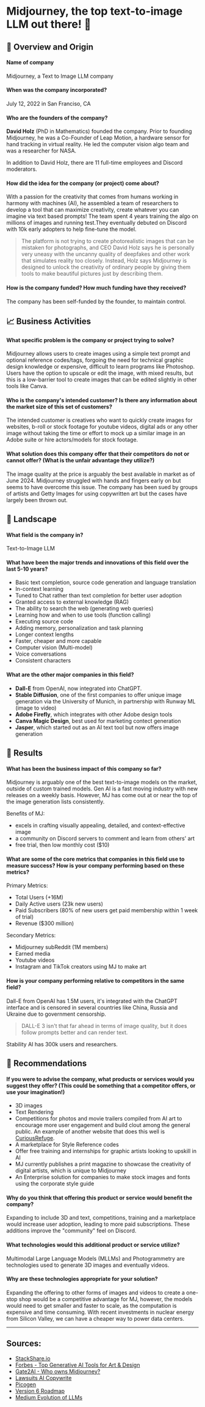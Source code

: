 # Midjourney, the top text-to-image LLM out there! 🤖

## 🦾 Overview and Origin

#### Name of company
Midjourney, a Text to Image LLM company

#### When was the company incorporated?
July 12, 2022 in San Franciso, CA

#### Who are the founders of the company?
**David Holz** (PhD in Mathematics) founded the company. Prior to founding Midjourney, he was a Co-Founder of Leap Motion, a hardware sensor for hand tracking in virtual reality. He led the computer vision algo team and was a researcher for NASA.

In addition to David Holz, there are 11 full-time employees and Discord moderators.

#### How did the idea for the company (or project) come about?
With a passion for the creativity that comes from humans working in harmony with machines (AI), he assembled a team of researchers to develop a tool that can maximize creativity, create whatever you can imagine via text based prompts!
The team spent 4 years training the algo on millions of images and running test.They eventually debuted on Discord with 10k early adopters to help fine-tune the model.

> The platform is not trying to create photorealistic images that can be mistaken for photographs, and CEO David Holz says he is personally very uneasy with the uncanny quality of deepfakes and other work that simulates reality too closely. Instead, Holz says Midjourney is designed to unlock the creativity of ordinary people by giving them tools to make beautiful pictures just by describing them.

#### How is the company funded? How much funding have they received?
The company has been self-funded by the founder, to maintain control. 

## 📈 Business Activities

#### What specific problem is the company or project trying to solve?
Midjourney allows users to create images using a simple text prompt and optional reference codes/tags, forgoing the need for technical graphic design knowledge or expensive, difficult to learn programs like Photoshop. Users have the option to upscale or edit the image, with mixed results, but this is a low-barrier tool to create images that can be edited slightly in other tools like Canva.

#### Who is the company's intended customer? Is there any information about the market size of this set of customers?
The intended customer is creatives who want to quickly create images for websites, b-roll or stock footage for youtube videos, digital ads or any other image without taking the time or effort to mock up a similar image in an Adobe suite or hire actors/models for stock footage.

#### What solution does this company offer that their competitors do not or cannot offer? (What is the unfair advantage they utilize?)
The image quality at the price is arguably the best available in market as of June 2024. Midjourney struggled with hands and fingers early on but seems to have overcome this issue. The company has been sued by groups of artists and Getty Images for using copywritten art but the cases have largely been thrown out.


## 🔎 Landscape

#### What field is the company in?
Text-to-Image LLM

#### What have been the major trends and innovations of this field over the last 5-10 years?
* Basic text completion, source code generation and language translation
* In-context learning
* Tuned to Chat rather than text completion for better user adoption
* Granted access to external knowledge (RAG)
* The ability to search the web (generating web queries)
* Learning how and when to use tools (function calling)
* Executing source code
* Adding memory, personalization and task planning
* Longer context lengths
* Faster, cheaper and more capable
* Computer vision (Multi-model)
* Voice conversations
* Consistent characters

#### What are the other major companies in this field?
* **Dall-E** from OpenAI, now integrated into ChatGPT.
* **Stable Diffusion**, one of the first companies to offer unique image generation via the University of Munich, in partnership with Runway ML (image to video)
* **Adobe Firefly**, which integrates with other Adobe design tools 
* **Canva Magic Design**, best used for marketing contect generation
* **Jasper**, which started out as an AI text tool but now offers image generation

## 🚀 Results

#### What has been the business impact of this company so far?
Midjourney is arguably one of the best text-to-image models on the market, outside of custom trained models. Gen AI is a fast moving industry with new releases on a weekly basis. However, MJ has come out at or near the top of the image generation lists consistently. 

Benefits of MJ:
* excels in crafting visually appealing, detailed, and context-effective image
* a community on Discord servers to comment and learn from others' art
* free trial, then low monthly cost ($10)

#### What are some of the core metrics that companies in this field use to measure success? How is your company performing based on these metrics?
Primary Metrics:
* Total Users (+16M)
* Daily Active users (23k new users)
* Paid Subscribers (80% of new users get paid membership within 1 week of trial)
* Revenue ($300 million)

Secondary Metrics:
* Midjourney subReddit (1M members) 
* Earned media
* Youtube videos
* Instagram and TikTok creators using MJ to make art

#### How is your company performing relative to competitors in the same field?
Dall-E from OpenAI has 1.5M users, it's integrated with the ChatGPT interface and is censored in several countries like China, Russia and Ukraine due to government censorship.

> DALL-E 3 isn't that far ahead in terms of image quality, but it does follow prompts better and can render text.

Stability AI has 300k users and researchers.

## 💎 Recommendations

#### If you were to advise the company, what products or services would you suggest they offer? (This could be something that a competitor offers, or use your imagination!)
* 3D images
* Text Rendering
* Competitions for photos and movie trailers compiled from AI art to encourage more user engagement and build clout among the general public. An example of another website that does this well is [CuriousRefuge](https://curiousrefuge.com/).
* A marketplace for Style Reference codes
* Offer free training and internships for graphic artists looking to upskill in AI
* MJ currently publishes a print magazine to showcase the creativity of digital artists, which is unique to Midjourney
* An Enterprise solution for companies to make stock images and fonts using the corporate style guide

#### Why do you think that offering this product or service would benefit the company?
Expanding to include 3D and text, competitions, training and a marketplace would increase user adoption, leading to more paid subscriptions. These additions improve the "community" feel on Discord.

#### What technologies would this additional product or service utilize?
Multimodal Large Language Models (MLLMs) and Photogrammetry are technologies used to generate 3D images and eventually videos.

#### Why are these technologies appropriate for your solution?
Expanding the offering to other forms of images and videos to create a one-stop shop would be a competitive advantage for MJ, however, the models would need to get smaller and faster to scale, as the computation is expensive and time consuming. With recent investments in nuclear energy from Silicon Valley, we can have a cheaper way to power data centers.

-----------------------

## Sources:
- [StackShare.io](https://stackshare.io/midjourney)
- [Forbes - Top Generative AI Tools for Art & Design](https://www.forbes.com/sites/bernardmarr/2024/05/09/the-top-generative-ai-tools-for-art-and-design/?sh=26cf2a923353)
- [Gate2AI - Who owns Midjourney?](https://www.gate2ai.com/midjourney/who-owns-midjourney.html#:~:text=Concept%20Formation%3A,generating%20images%20from%20textual%20prompts
)
- [Lawsuits AI Copywrite](https://www.theartnewspaper.com/2024/05/10/deviantart-midjourney-stable-diffusion-artificial-intelligence-image-generators)
- [Picogen](https://picogen.io/blog/impact-of-midjourney-ai)
- [Version 6 Roadmap](https://the-decoder.com/midjourneys-upcoming-version-6-promises-a-big-leap-in-quality/)
- [Medium Evolution of LLMs](https://medium.com/@simon_attard/the-evolution-of-llms-over-the-last-12-months-188a04edb3ac)

